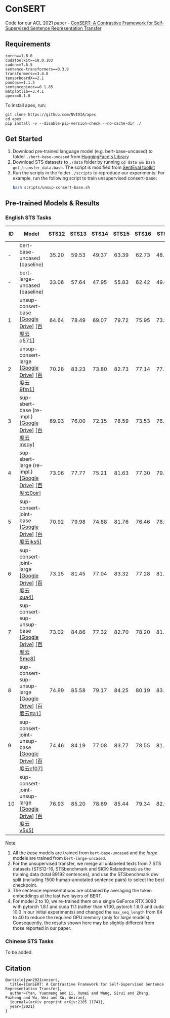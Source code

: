 # ConSERT

Code for our ACL 2021 paper - [ConSERT: A Contrastive Framework for Self-Supervised Sentence Representation Transfer](https://arxiv.org/abs/2105.11741)

## Requirements

```
torch==1.6.0
cudatoolkit==10.0.103
cudnn==7.6.5
sentence-transformers==0.3.9
transformers==3.4.0
tensorboardX==2.1
pandas==1.1.5
sentencepiece==0.1.85
matplotlib==3.4.1
apex==0.1.0
```

To install apex, run:
```
git clone https://github.com/NVIDIA/apex
cd apex
pip install -v --disable-pip-version-check --no-cache-dir ./
```

## Get Started

1. Download pre-trained language model (e.g. bert-base-uncased) to folder `./bert-base-uncased` from [HuggingFace's Library](https://huggingface.co/bert-base-uncased)
2. Download STS datasets to `./data` folder by running `cd data && bash get_transfer_data.bash`. The script is modified from [SentEval toolkit](https://github.com/facebookresearch/SentEval/blob/master/data/downstream/get_transfer_data.bash)
3. Run the scripts in the folder `./scripts` to reproduce our experiments. For example, run the following script to train unsupervised consert-base:
    ```bash
    bash scripts/unsup-consert-base.sh
    ```

## Pre-trained Models & Results

### English STS Tasks

| ID | Model                                                         | STS12 | STS13 | STS14 | STS15 | STS16 | STSb | SICK-R | Avg. |
|----|---------------------------------------------------------------|:-----:|:-----:|:-----:|:-----:|:-----:|:----:|:------:|:----:|
| -  | bert-base-uncased (baseline) | 35.20 | 59.53 | 49.37 | 63.39 | 62.73 | 48.18 | 58.60 | 53.86 |
| -  | bert-large-uncased (baseline) | 33.06 | 57.64 | 47.95 | 55.83 | 62.42 | 49.66 | 53.87 | 51.49 |
| 1  | unsup-consert-base [\[Google Drive\]](https://drive.google.com/file/d/1KIbrhhIfhxO_4b0tbpdhLGkrjr_bhlaa/view?usp=sharing) [\[百度云q571\]](https://pan.baidu.com/s/1Nh_ypA-kP2cXIt3DE_0aXg)            |   64.64    |  78.49     |  69.07     | 79.72      |  75.95     |  73.97    |   67.31     |  72.74    |
| 2  | unsup-consert-large [\[Google Drive\]](https://drive.google.com/file/d/1sYlJ_O43QHC1WYY9h3HW_bWLhxvb7lEH/view?usp=sharing) [\[百度云9fm1\]](https://pan.baidu.com/s/1XBonWQhDp68-TUfVV8NBBQ)           |  70.28     |   83.23    |  73.80     |  82.73     |    77.14   |  77.74    |  70.19      |  76.45    |
| 3  | sup-sbert-base (re-impl.) [\[Google Drive\]](https://drive.google.com/file/d/1Q5wN6FRikBKEJ3jeJlPGPQ0WWEf0mkdi/view?usp=sharing) [\[百度云msqy\]](https://pan.baidu.com/s/1IDztb2LEdje4_aIhQHOhoQ)     |   69.93    |   76.00    |  72.15     |   78.59    | 73.53      |   76.10   |    73.01    |  74.19    |
| 4  | sup-sbert-large (re-impl.) [\[Google Drive\]](https://drive.google.com/file/d/1JJjvxiyJEdS62GpH0mDz1qK0AApBPQ3Z/view?usp=sharing) [\[百度云0oir\]](https://pan.baidu.com/s/1yYlG2Us7CBVEt_kLIaazrw)    |   73.06    |  77.77     |   75.21    |   81.63    |   77.30    |   79.74   |   74.75     |   77.07   |
| 5  | sup-consert-joint-base [\[Google Drive\]](https://drive.google.com/file/d/1uCNWUWPyjuTfyIqP4zsVNNxeGRNyXOrw/view?usp=sharing) [\[百度云jks5\]](https://pan.baidu.com/s/1R3QIA99_RTY5CeuJa8Q6UA)        |  70.92     |  79.98     |   74.88    |   81.76    |   76.46    |    78.99  |   78.15     |  77.31    |
| 6  | sup-consert-joint-large [\[Google Drive\]](https://drive.google.com/file/d/1cE8wauMEHGKn52kyCpOcIKKeJ7p3-cTq/view?usp=sharing) [\[百度云xua4\]](https://pan.baidu.com/s/1nNrwJNoctWYRYaUjrz5qRw)       |  73.15     |  81.45     |   77.04    |   83.32    |  77.28     |    81.15  |   78.34     |  78.82    |
| 7  | sup-consert-sup-unsup-base [\[Google Drive\]](https://drive.google.com/file/d/1w3SmCC6ibm8NSvh80ZB0ERDonpPvm8mz/view?usp=sharing) [\[百度云5mc8\]](https://pan.baidu.com/s/1Kgi14KXeby0eFCzraCYfDg)    |   73.02    |  84.86     |  77.32     |   82.70    |  78.20     |    81.34  |   75.00     |  78.92    |
| 8  | sup-consert-sup-unsup-large [\[Google Drive\]](https://drive.google.com/file/d/15E8nAFprUFTv5KPPgxvedgigXXwcRVeT/view?usp=sharing) [\[百度云tta1\]](https://pan.baidu.com/s/1UeLwlUUWR3QogqTeUQZ0iw)   |  74.99     |   85.58    | 79.17      |   84.25    |   80.19    |    83.17  |   77.43     |  80.68    |
| 9  | sup-consert-joint-unsup-base [\[Google Drive\]](https://drive.google.com/file/d/14jcb8NCDB3PGr0LZI_tZcmBATxkB4OEc/view?usp=sharing) [\[百度云cf07\]](https://pan.baidu.com/s/15fbohm8TdZLHhW9NEonl_Q)  |  74.46     |   84.19    |  77.08     |   83.77    |  78.55     |     81.37 |    77.01    |  79.49    |
| 10 | sup-consert-joint-unsup-large [\[Google Drive\]](https://drive.google.com/file/d/1xo5QrlG_TJ6NetqSX1nYtaVLPzee2kpx/view?usp=sharing) [\[百度云v5x5\]](https://pan.baidu.com/s/1b53Tk0ZwTvlti_OSfHDhzg) |  76.93     |  85.20     |  78.69     |   85.44    |   79.34    |    82.93  |  76.71      |  80.75    |

Note:
1. All the *base* models are trained from `bert-base-uncased` and the *large* models are trained from `bert-large-uncased`.
2. For the unsupervised transfer, we merge all unlabeled texts from 7 STS datasets (STS12-16, STSbenchmark and SICK-Relatedness) as the training data (total 89192 sentences), and use the STSbenchmark dev split (including 1500 human-annotated sentence pairs) to select the best checkpoint.
3. The sentence representations are obtained by averaging the token embeddings at the last two layers of BERT.
4. For model 2 to 10, we re-trained them on a single GeForce RTX 3090 with pytorch 1.8.1 and cuda 11.1 (rather than V100, pytorch 1.6.0 and cuda 10.0 in our initial experiments) and changed the `max_seq_length` from 64 to 40 to reduce the required GPU memory (only for *large* models). Consequently, the results shown here may be slightly different from those reported in our paper.

### Chinese STS Tasks

To be added.

## Citation
```
@article{yan2021consert,
  title={ConSERT: A Contrastive Framework for Self-Supervised Sentence Representation Transfer},
  author={Yan, Yuanmeng and Li, Rumei and Wang, Sirui and Zhang, Fuzheng and Wu, Wei and Xu, Weiran},
  journal={arXiv preprint arXiv:2105.11741},
  year={2021}
}
```
